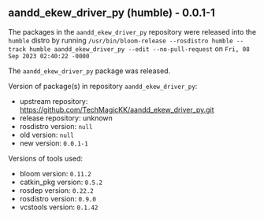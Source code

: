 ## aandd_ekew_driver_py (humble) - 0.0.1-1

The packages in the `aandd_ekew_driver_py` repository were released into the `humble` distro by running `/usr/bin/bloom-release --rosdistro humble --track humble aandd_ekew_driver_py --edit --no-pull-request` on `Fri, 08 Sep 2023 02:40:22 -0000`

The `aandd_ekew_driver_py` package was released.

Version of package(s) in repository `aandd_ekew_driver_py`:

- upstream repository: https://github.com/TechMagicKK/aandd_ekew_driver_py.git
- release repository: unknown
- rosdistro version: `null`
- old version: `null`
- new version: `0.0.1-1`

Versions of tools used:

- bloom version: `0.11.2`
- catkin_pkg version: `0.5.2`
- rosdep version: `0.22.2`
- rosdistro version: `0.9.0`
- vcstools version: `0.1.42`


